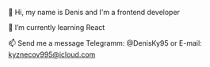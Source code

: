  👋 Hi, my name is Denis and I'm a frontend developer

 🌱 I’m currently learning React 

 📫 Send me a message Telegramm: @DenisKy95 or E-mail: kyznecov995@icloud.com

<!---
KuznecovDenis/KuznecovDenis is a ✨ special ✨ repository because its `README.md` (this file) appears on your GitHub profile.
You can click the Preview link to take a look at your changes.
--->
